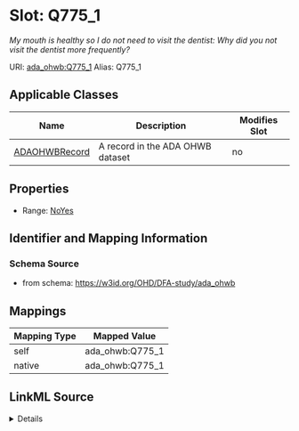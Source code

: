 

# Slot: Q775_1 


_My mouth is healthy so I do not need to visit the dentist: Why did you not visit the dentist more frequently?_





URI: [ada_ohwb:Q775_1](https://w3id.org/OHD/DFA-study/ada_ohwb/Q775_1)
Alias: Q775_1

<!-- no inheritance hierarchy -->





## Applicable Classes

| Name | Description | Modifies Slot |
| --- | --- | --- |
| [ADAOHWBRecord](ADAOHWBRecord.md) | A record in the ADA OHWB dataset |  no  |







## Properties

* Range: [NoYes](NoYes.md)





## Identifier and Mapping Information







### Schema Source


* from schema: https://w3id.org/OHD/DFA-study/ada_ohwb




## Mappings

| Mapping Type | Mapped Value |
| ---  | ---  |
| self | ada_ohwb:Q775_1 |
| native | ada_ohwb:Q775_1 |




## LinkML Source

<details>
```yaml
name: Q775_1
description: 'My mouth is healthy so I do not need to visit the dentist: Why did you
  not visit the dentist more frequently?'
from_schema: https://w3id.org/OHD/DFA-study/ada_ohwb
rank: 1000
alias: Q775_1
domain_of:
- ADA_OHWBRecord
range: NoYes

```
</details>